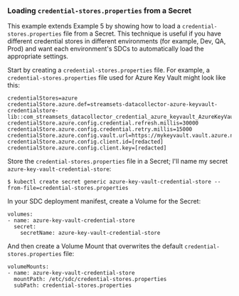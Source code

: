 ### Loading <code>credential-stores.properties</code> from a Secret

This example extends Example 5 by showing how to load a <code>credential-stores.properties</code> file from a Secret.  This technique is useful if you have different credential stores in different environments (for example, Dev, QA, Prod) and want each environment's SDCs to automatically load the appropriate settings.  

Start by creating a <code>credential-stores.properties</code> file.  For example, a <code>credential-stores.properties</code> file used for Azure Key Vault might look like this:

    credentialStores=azure
    credentialStore.azure.def=streamsets-datacollector-azure-keyvault-credentialstore-lib::com_streamsets_datacollector_credential_azure_keyvault_AzureKeyVaultCredentialStore
    credentialStore.azure.config.credential.refresh.millis=30000
    credentialStore.azure.config.credential.retry.millis=15000
    credentialStore.azure.config.vault.url=https://mykeyvault.vault.azure.net/
    credentialStore.azure.config.client.id=[redacted]
    credentialStore.azure.config.client.key=[redacted]
    
Store the <code>credential-stores.properties</code> file in a Secret; I'll name my secret <code>azure-key-vault-credential-store</code>:

    $ kubectl create secret generic azure-key-vault-credential-store --from-file=credential-stores.properties 

In your SDC deployment manifest, create a Volume for the Secret:

    volumes:
    - name: azure-key-vault-credential-store
      secret:
        secretName: azure-key-vault-credential-store
 
And then create a Volume Mount that overwrites the default <code>credential-stores.properties</code> file:

    volumeMounts:
    - name: azure-key-vault-credential-store
      mountPath: /etc/sdc/credential-stores.properties
      subPath: credential-stores.properties
         

